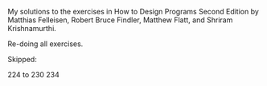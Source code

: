 My solutions to the exercises in How to Design Programs Second Edition by Matthias Felleisen, Robert Bruce Findler, Matthew Flatt, and Shriram Krishnamurthi.

Re-doing all exercises.

Skipped:

224 to 230
234
